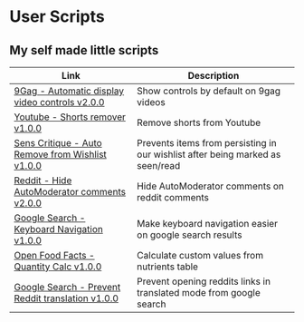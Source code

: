# User Scripts

## My self made little scripts

| Link | Description |
| -- | -- |
| [9Gag - Automatic display video controls v2.0.0](./src/9Gag_control_videos/v2/) | Show controls by default on 9gag videos |
| [Youtube - Shorts remover v1.0.0](./src/youtube_shorts_remover/) | Remove shorts from Youtube |
| [Sens Critique - Auto Remove from Wishlist v1.0.0](./src/sensCritique_auto_remove_from_wishlist/) | Prevents items from persisting in our wishlist after being marked as seen/read |
| [Reddit - Hide AutoModerator comments v2.0.0](./src/Reddit_hide_AutoModerator_posts/) | Hide AutoModerator comments on reddit comments |
| [Google Search - Keyboard Navigation v1.0.0](./src/google_search_keyboard_navigation/) | Make keyboard navigation easier on google search results |
| [Open Food Facts - Quantity Calc v1.0.0](./src/openFoodFacts_NutriCalc/) | Calculate custom values from nutrients table |
| [Google Search - Prevent Reddit translation v1.0.0](./src//google_search_prevent_reddit_translation/) | Prevent opening reddits links in translated mode from google search